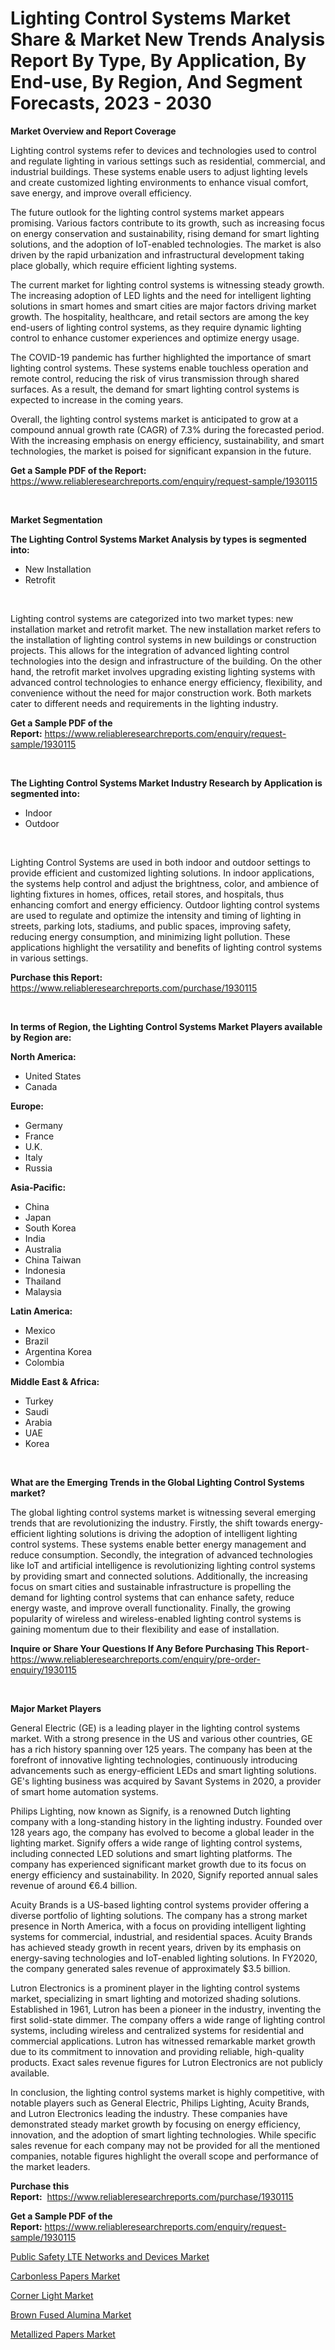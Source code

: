 <p><h1>Lighting Control Systems Market Share & Market New Trends Analysis Report By Type, By Application, By End-use, By Region, And Segment Forecasts, 2023 - 2030</h1></p><p><strong>Market Overview and Report Coverage</strong></p>
<p><p>Lighting control systems refer to devices and technologies used to control and regulate lighting in various settings such as residential, commercial, and industrial buildings. These systems enable users to adjust lighting levels and create customized lighting environments to enhance visual comfort, save energy, and improve overall efficiency.</p><p>The future outlook for the lighting control systems market appears promising. Various factors contribute to its growth, such as increasing focus on energy conservation and sustainability, rising demand for smart lighting solutions, and the adoption of IoT-enabled technologies. The market is also driven by the rapid urbanization and infrastructural development taking place globally, which require efficient lighting systems.</p><p>The current market for lighting control systems is witnessing steady growth. The increasing adoption of LED lights and the need for intelligent lighting solutions in smart homes and smart cities are major factors driving market growth. The hospitality, healthcare, and retail sectors are among the key end-users of lighting control systems, as they require dynamic lighting control to enhance customer experiences and optimize energy usage.</p><p>The COVID-19 pandemic has further highlighted the importance of smart lighting control systems. These systems enable touchless operation and remote control, reducing the risk of virus transmission through shared surfaces. As a result, the demand for smart lighting control systems is expected to increase in the coming years.</p><p>Overall, the lighting control systems market is anticipated to grow at a compound annual growth rate (CAGR) of 7.3% during the forecasted period. With the increasing emphasis on energy efficiency, sustainability, and smart technologies, the market is poised for significant expansion in the future.</p></p>
<p><strong>Get a Sample PDF of the Report:</strong> <a href="https://www.reliableresearchreports.com/enquiry/request-sample/1930115">https://www.reliableresearchreports.com/enquiry/request-sample/1930115</a></p>
<p>&nbsp;</p>
<p><strong>Market Segmentation</strong></p>
<p><strong>The Lighting Control Systems Market Analysis by types is segmented into:</strong></p>
<p><ul><li>New Installation</li><li>Retrofit</li></ul></p>
<p>&nbsp;</p>
<p><p>Lighting control systems are categorized into two market types: new installation market and retrofit market. The new installation market refers to the installation of lighting control systems in new buildings or construction projects. This allows for the integration of advanced lighting control technologies into the design and infrastructure of the building. On the other hand, the retrofit market involves upgrading existing lighting systems with advanced control technologies to enhance energy efficiency, flexibility, and convenience without the need for major construction work. Both markets cater to different needs and requirements in the lighting industry.</p></p>
<p><strong>Get a Sample PDF of the Report:</strong>&nbsp;<a href="https://www.reliableresearchreports.com/enquiry/request-sample/1930115">https://www.reliableresearchreports.com/enquiry/request-sample/1930115</a></p>
<p>&nbsp;</p>
<p><strong>The Lighting Control Systems Market Industry Research by Application is segmented into:</strong></p>
<p><ul><li>Indoor</li><li>Outdoor</li></ul></p>
<p>&nbsp;</p>
<p><p>Lighting Control Systems are used in both indoor and outdoor settings to provide efficient and customized lighting solutions. In indoor applications, the systems help control and adjust the brightness, color, and ambience of lighting fixtures in homes, offices, retail stores, and hospitals, thus enhancing comfort and energy efficiency. Outdoor lighting control systems are used to regulate and optimize the intensity and timing of lighting in streets, parking lots, stadiums, and public spaces, improving safety, reducing energy consumption, and minimizing light pollution. These applications highlight the versatility and benefits of lighting control systems in various settings.</p></p>
<p><strong>Purchase this Report:</strong>&nbsp; <a href="https://www.reliableresearchreports.com/purchase/1930115">https://www.reliableresearchreports.com/purchase/1930115</a></p>
<p>&nbsp;</p>
<p><strong>In terms of Region, the Lighting Control Systems Market Players available by Region are:</strong></p>
<p>
    <p> <strong> North America: </strong>
        <ul>
            <li>United States</li>
            <li>Canada</li>
        </ul>
        </p> 
    <p> <strong> Europe: </strong>
        <ul>
            <li>Germany</li>
            <li>France</li>
            <li>U.K.</li>
            <li>Italy</li>
            <li>Russia</li>
        </ul>
        </p> 
    <p> <strong> Asia-Pacific: </strong>
        <ul>
            <li>China</li>
            <li>Japan</li>
            <li>South Korea</li>
            <li>India</li>
            <li>Australia</li>
            <li>China Taiwan</li>
            <li>Indonesia</li>
            <li>Thailand</li>
            <li>Malaysia</li>
        </ul>
        </p> 
    <p> <strong> Latin America: </strong>
        <ul>
            <li>Mexico</li>
            <li>Brazil</li>
            <li>Argentina Korea</li>
            <li>Colombia</li>
        </ul>
        </p> 
    <p> <strong> Middle East & Africa: </strong>
        <ul>
            <li>Turkey</li>
            <li>Saudi</li>
            <li>Arabia</li>
            <li>UAE</li>
            <li>Korea</li>
        </ul>
    </p>
    </p>
<p>&nbsp;</p>
<p><strong>What are the Emerging Trends in the Global Lighting Control Systems market?</strong></p>
<p><p>The global lighting control systems market is witnessing several emerging trends that are revolutionizing the industry. Firstly, the shift towards energy-efficient lighting solutions is driving the adoption of intelligent lighting control systems. These systems enable better energy management and reduce consumption. Secondly, the integration of advanced technologies like IoT and artificial intelligence is revolutionizing lighting control systems by providing smart and connected solutions. Additionally, the increasing focus on smart cities and sustainable infrastructure is propelling the demand for lighting control systems that can enhance safety, reduce energy waste, and improve overall functionality. Finally, the growing popularity of wireless and wireless-enabled lighting control systems is gaining momentum due to their flexibility and ease of installation.</p></p>
<p><strong>Inquire or Share Your Questions If Any Before Purchasing This Report</strong>- <a href="https://www.reliableresearchreports.com/enquiry/pre-order-enquiry/1930115">https://www.reliableresearchreports.com/enquiry/pre-order-enquiry/1930115</a></p>
<p>&nbsp;</p>
<p><strong>Major Market Players</strong></p>
<p><p>General Electric (GE) is a leading player in the lighting control systems market. With a strong presence in the US and various other countries, GE has a rich history spanning over 125 years. The company has been at the forefront of innovative lighting technologies, continuously introducing advancements such as energy-efficient LEDs and smart lighting solutions. GE's lighting business was acquired by Savant Systems in 2020, a provider of smart home automation systems.</p><p>Philips Lighting, now known as Signify, is a renowned Dutch lighting company with a long-standing history in the lighting industry. Founded over 128 years ago, the company has evolved to become a global leader in the lighting market. Signify offers a wide range of lighting control systems, including connected LED solutions and smart lighting platforms. The company has experienced significant market growth due to its focus on energy efficiency and sustainability. In 2020, Signify reported annual sales revenue of around €6.4 billion.</p><p>Acuity Brands is a US-based lighting control systems provider offering a diverse portfolio of lighting solutions. The company has a strong market presence in North America, with a focus on providing intelligent lighting systems for commercial, industrial, and residential spaces. Acuity Brands has achieved steady growth in recent years, driven by its emphasis on energy-saving technologies and IoT-enabled lighting solutions. In FY2020, the company generated sales revenue of approximately $3.5 billion.</p><p>Lutron Electronics is a prominent player in the lighting control systems market, specializing in smart lighting and motorized shading solutions. Established in 1961, Lutron has been a pioneer in the industry, inventing the first solid-state dimmer. The company offers a wide range of lighting control systems, including wireless and centralized systems for residential and commercial applications. Lutron has witnessed remarkable market growth due to its commitment to innovation and providing reliable, high-quality products. Exact sales revenue figures for Lutron Electronics are not publicly available.</p><p>In conclusion, the lighting control systems market is highly competitive, with notable players such as General Electric, Philips Lighting, Acuity Brands, and Lutron Electronics leading the industry. These companies have demonstrated steady market growth by focusing on energy efficiency, innovation, and the adoption of smart lighting technologies. While specific sales revenue for each company may not be provided for all the mentioned companies, notable figures highlight the overall scope and performance of the market leaders.</p></p>
<p><strong>Purchase this Report:</strong>&nbsp;&nbsp;<a href="https://www.reliableresearchreports.com/purchase/1930115">https://www.reliableresearchreports.com/purchase/1930115</a></p>
<p></p>
<p><strong>Get a Sample PDF of the Report:</strong>&nbsp;<a href="https://www.reliableresearchreports.com/enquiry/request-sample/1930115">https://www.reliableresearchreports.com/enquiry/request-sample/1930115</a></p>
<p><p><a href="https://github.com/prosalinda88/Market-Research-Report-List-1/blob/main/public-safety-lte-networks-and-devices-market.md">Public Safety LTE Networks and Devices Market</a></p><p><a href="https://medium.com/@reportmines/carbonless-papers-market-analysis-its-cagr-market-segmentation-and-global-industry-overview-afa3372395b2">Carbonless Papers Market</a></p><p><a href="https://github.com/amae102299/Market-Research-Report-List-1/blob/main/corner-light-market.md">Corner Light Market</a></p><p><a href="https://medium.com/@viksingh034/analyzing-brown-fused-alumina-market-global-industry-perspective-and-forecast-2023-to-2030-5ed67d85ecd8">Brown Fused Alumina Market</a></p><p><a href="https://medium.com/@humanhydrohq/metallized-papers-market-trends-forecast-and-competitive-analysis-to-2030-948e880c2177">Metallized Papers Market</a></p></p>